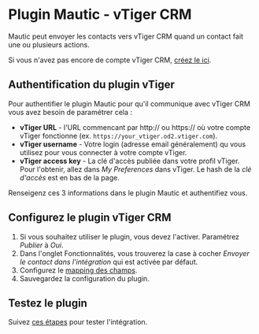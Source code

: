# Plugin Mautic - vTiger CRM

Mautic peut envoyer les contacts vers vTiger CRM quand un contact fait une ou plusieurs actions.

Si vous n'avez pas encore de compte vTiger CRM, [créez le ici](https://www.vtiger.com/).

## Authentification du plugin vTiger

Pour authentifier le plugin Mautic pour qu'il communique avec vTiger CRM vous avez besoin de paramétrer cela :

- **vTiger URL** - l'URL commencant par http:// ou https:// où votre compte vTiger fonctionne (ex. `https://your_vtiger.od2.vtiger.com`).
- **vTiger username** - Votre login (adresse email généralement) qu vous utilisez pour vous connecter à votre compte vTiger.
- **vTiger access key** - La clé d'accès publiée dans votre profil vTiger. Pour l'obtenir, allez dans *My Preferences* dans vTiger. Le hash de la *clé d'accès* est en bas de la page.

Renseigenz ces 3 informations dans le plugin Mautic et authentifiez vous.

## Configurez le plugin vTiger CRM

1. Si vous souhaitez utiliser le plugin, vous devez l'activer. Paramétrez *Publier* à *Oui*.
2. Dans l'onglet Fonctionnalités, vous trouverez la case à cocher *Envoyer le contact dans l'intégration* qui est activée par défaut.
3. Configurez le [mapping des champs](./../plugins/field_mapping.html).
4. Sauvegardez la configuration du plugin.

## Testez le plugin

Suivez [ces étapes](./../plugins/integration_test.html) pour tester l'intégration.
